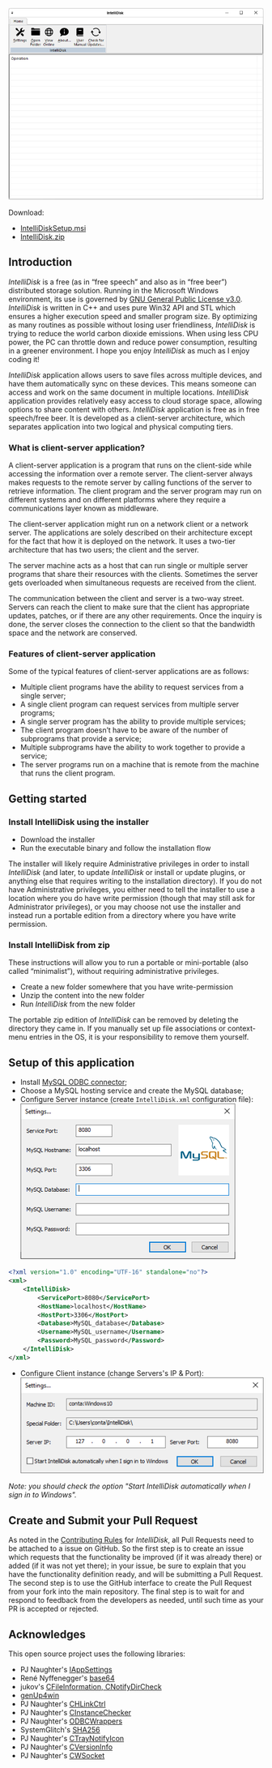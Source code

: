 ![IntelliDisk.png](IntelliDisk.png)

Download:
- [IntelliDiskSetup.msi](https://www.moga.doctor/freeware/IntelliDiskSetup.msi)
- [IntelliDisk.zip](https://www.moga.doctor/freeware/IntelliDisk.zip)

## Introduction

_IntelliDisk_ is a free (as in “free speech” and also as in “free beer”) distributed storage solution. Running in the Microsoft Windows environment, its use is governed by [GNU General Public License v3.0](https://www.gnu.org/licenses/gpl-3.0.html). _IntelliDisk_ is written in C++ and uses pure Win32 API and STL which ensures a higher execution speed and smaller program size. By optimizing as many routines as possible without losing user friendliness, _IntelliDisk_ is trying to reduce the world carbon dioxide emissions. When using less CPU power, the PC can throttle down and reduce power consumption, resulting in a greener environment. I hope you enjoy _IntelliDisk_ as much as I enjoy coding it!

_IntelliDisk_ application allows users to save files across multiple devices, and have them automatically sync on these devices. This means someone can access and work on the same document in multiple locations. _IntelliDisk_ application provides relatively easy access to cloud storage space, allowing options to share content with others. _IntelliDisk_ application is free as in free speech/free beer. It is developed as a client-server architecture, which separates application into two logical and physical computing tiers.

### What is client-server application?

A client-server application is a program that runs on the client-side while accessing the information over a remote server. The client-server always makes requests to the remote server by calling functions of the server to retrieve information. The client program and the server program may run on different systems and on different platforms where they require a communications layer known as middleware.

The client-server application might run on a network client or a network server. The applications are solely described on their architecture except for the fact that how it is deployed on the network. It uses a two-tier architecture that has two users; the client and the server.

The server machine acts as a host that can run single or multiple server programs that share their resources with the clients. Sometimes the server gets overloaded when simultaneous requests are received from the client.

The communication between the client and server is a two-way street. Servers can reach the client to make sure that the client has appropriate updates, patches, or if there are any other requirements. Once the inquiry is done, the server closes the connection to the client so that the bandwidth space and the network are conserved.

### Features of client-server application

Some of the typical features of client-server applications are as follows:

- Multiple client programs have the ability to request services from a single server;
- A single client program can request services from multiple server programs;
- A single server program has the ability to provide multiple services;
- The client program doesn’t have to be aware of the number of subprograms that provide a service;
- Multiple subprograms have the ability to work together to provide a service;
- The server programs run on a machine that is remote from the machine that runs the client program.

## Getting started

### Install IntelliDisk using the installer

- Download the installer
- Run the executable binary and follow the installation flow

The installer will likely require Administrative privileges in order to install _IntelliDisk_ (and later, to update _IntelliDisk_ or install or update plugins, or anything else that requires writing to the installation directory). If you do not have Administrative privileges, you either need to tell the installer to use a location where you do have write permission (though that may still ask for Administrator privileges), or you may choose not use the installer and instead run a portable edition from a directory where you have write permission.

### Install IntelliDisk from zip

These instructions will allow you to run a portable or mini-portable (also called “minimalist”), without requiring administrative privileges.

- Create a new folder somewhere that you have write-permission
- Unzip the content into the new folder
- Run _IntelliDisk_ from the new folder

The portable zip edition of _IntelliDisk_ can be removed by deleting the directory they came in. If you manually set up file associations or context-menu entries in the OS, it is your responsibility to remove them yourself.

## Setup of this application

- Install [MySQL ODBC connector](https://dev.mysql.com/downloads/connector/odbc/);
- Choose a MySQL hosting service and create the MySQL database;
- Configure Server instance (create `IntelliDisk.xml` configuration file):
![IntelliDisk-MySQL.png](IntelliDisk-MySQL.png)
```xml
<?xml version="1.0" encoding="UTF-16" standalone="no"?>
<xml>
    <IntelliDisk>
        <ServicePort>8080</ServicePort>
        <HostName>localhost</HostName>
        <HostPort>3306</HostPort>
        <Database>MySQL_database</Database>
        <Username>MySQL_username</Username>
        <Password>MySQL_password</Password>
    </IntelliDisk>
</xml>
```
- Configure Client instance (change Servers's IP & Port):
![IntelliDisk-Settings.png](IntelliDisk-Settings.png)

_Note: you should check the option "Start IntelliDisk automatically when I sign in to Windows"._

## Create and Submit your Pull Request

As noted in the [Contributing Rules](https://github.com/mihaimoga/IntelliDisk/blob/main/CONTRIBUTING.md) for _IntelliDisk_, all Pull Requests need to be attached to a issue on GitHub. So the first step is to create an issue which requests that the functionality be improved (if it was already there) or added (if it was not yet there); in your issue, be sure to explain that you have the functionality definition ready, and will be submitting a Pull Request. The second step is to use the GitHub interface to create the Pull Request from your fork into the main repository. The final step is to wait for and respond to feedback from the developers as needed, until such time as your PR is accepted or rejected.

## Acknowledges

This open source project uses the following libraries:

- PJ Naughter's [IAppSettings](https://www.naughter.com/appsettings.html)
- René Nyffenegger's [base64](https://github.com/ReneNyffenegger/cpp-base64)
- jukov's [CFileInformation, CNotifyDirCheck](https://www.codeproject.com/Articles/4692/How-to-get-a-notification-if-change-occurs-in-a-sp)
- [genUp4win](https://github.com/mihaimoga/genUp4win)
- PJ Naughter's [CHLinkCtrl](https://www.naughter.com/hlinkctrl.html)
- PJ Naughter's [CInstanceChecker](https://www.naughter.com/sinstance.html)
- PJ Naughter's [ODBCWrappers](https://www.naughter.com/odbcwrappers.html)
- SystemGlitch's [SHA256](https://github.com/System-Glitch/SHA256)
- PJ Naughter's [CTrayNotifyIcon](https://www.naughter.com/ntray.html)
- PJ Naughter's [CVersionInfo](https://www.naughter.com/versioninfo.html)
- PJ Naughter's [CWSocket](https://www.naughter.com/w3mfc.html)
